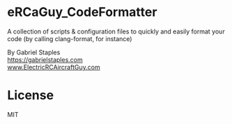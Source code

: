 # eRCaGuy_CodeFormatter

A collection of scripts &amp; configuration files to quickly and easily format your code (by calling clang-format, for instance)

By Gabriel Staples  
https://gabrielstaples.com  
www.ElectricRCAircraftGuy.com  

# License
MIT

